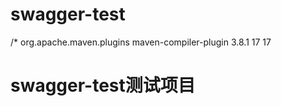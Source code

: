 # swagger-test

/*   <build>
    <plugins>
      <plugin>
        <groupId>org.apache.maven.plugins</groupId>
        <artifactId>maven-compiler-plugin</artifactId>
        <version>3.8.1</version>
        <configuration>
          <!--根据个人需要自己修改-->
          <source>17</source>
          <target>17</target>
        </configuration>
      </plugin>
    </plugins>
  </build>
# swagger-test测试项目


